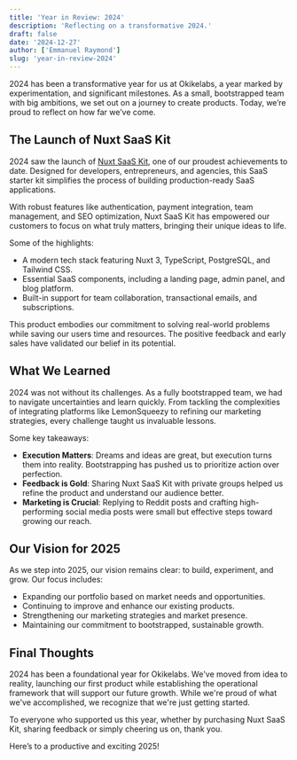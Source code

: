 ```yaml
---
title: 'Year in Review: 2024'
description: 'Reflecting on a transformative 2024.'
draft: false
date: '2024-12-27'
author: ['Emmanuel Raymond']
slug: 'year-in-review-2024'
---
```


2024 has been a transformative year for us at Okikelabs, a year marked by experimentation, and significant milestones. As a small, bootstrapped team with big ambitions, we set out on a journey to create products. Today, we’re proud to reflect on how far we’ve come.

<!-- ## Building Without Boundaries

When we founded Okikelabs, our mission was simple: to create valuable products without being confined by rigid niches or expectations. This year, we try to stayed true to that mission, embracing flexibility, creativity, and resilience as our guiding principles.

Our name, rooted in the Igbo word _òkìkè_ (meaning creation), continues to inspire us to build boldly, experiment fearlessly, and honor our Nigerian roots. This year has shown us that great ideas can come from anywhere—even a small team in Nigeria. -->

## The Launch of Nuxt SaaS Kit

2024 saw the launch of [Nuxt SaaS Kit](https://www.nuxtsaaskit.com/), one of our proudest achievements to date. Designed for developers, entrepreneurs, and agencies, this SaaS starter kit simplifies the process of building production-ready SaaS applications.

With robust features like authentication, payment integration, team management, and SEO optimization, Nuxt SaaS Kit has empowered our customers to focus on what truly matters, bringing their unique ideas to life.

Some of the highlights:

- A modern tech stack featuring Nuxt 3, TypeScript, PostgreSQL, and Tailwind CSS.
- Essential SaaS components, including a landing page, admin panel, and blog platform.
- Built-in support for team collaboration, transactional emails, and subscriptions.

This product embodies our commitment to solving real-world problems while saving our users time and resources. The positive feedback and early sales have validated our belief in its potential.

## What We Learned

2024 was not without its challenges. As a fully bootstrapped team, we had to navigate uncertainties and learn quickly. From tackling the complexities of integrating platforms like LemonSqueezy to refining our marketing strategies, every challenge taught us invaluable lessons.

Some key takeaways:

- **Execution Matters**: Dreams and ideas are great, but execution turns them into reality. Bootstrapping has pushed us to prioritize action over perfection.
- **Feedback is Gold**: Sharing Nuxt SaaS Kit with private groups helped us refine the product and understand our audience better.
- **Marketing is Crucial**: Replying to Reddit posts and crafting high-performing social media posts were small but effective steps toward growing our reach.

## Our Vision for 2025

As we step into 2025, our vision remains clear: to build, experiment, and grow. Our focus includes:

- Expanding our portfolio based on market needs and opportunities.
- Continuing to improve and enhance our existing products.
- Strengthening our marketing strategies and market presence.
- Maintaining our commitment to bootstrapped, sustainable growth.

## Final Thoughts

2024 has been a foundational year for Okikelabs. We've moved from idea to reality, launching our first product while establishing the operational framework that will support our future growth. While we're proud of what we've accomplished, we recognize that we're just getting started.

To everyone who supported us this year, whether by purchasing Nuxt SaaS Kit, sharing feedback or simply cheering us on, thank you.

Here’s to a productive and exciting 2025!
